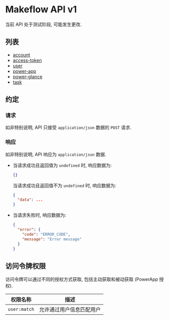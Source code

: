 # Makeflow API v1

当前 API 处于测试阶段, 可能发生更改.

## 列表

- [account](account.md)
- [access-token](access-token.md)
- [user](user.md)
- [power-app](power-app.md)
- [power-glance](power-glance.md)
- [task](task.md)

## 约定

### 请求

如非特别说明, API 只接受 `application/json` 数据的 `POST` 请求.

### 响应

如非特别说明, API 响应为 `application/json` 数据.

- 当请求成功且返回值为 `undefined` 时, 响应数据为:

  ```json
  {}
  ```

  当请求成功且返回值不为 `undefined` 时, 响应数据为:

  ```json
  {
    "data": ...
  }
  ```

- 当请求失败时, 响应数据为:

  ```json
  {
    "error": {
      "code": "ERROR_CODE",
      "message": "Error message"
    }
  }
  ```

## 访问令牌权限

访问令牌可以通过不同的授权方式获取, 包括主动获取和被动获取 (PowerApp 授权).

| 权限名称     | 描述                     |
| ------------ | ------------------------ |
| `user:match` | 允许通过用户信息匹配用户 |
